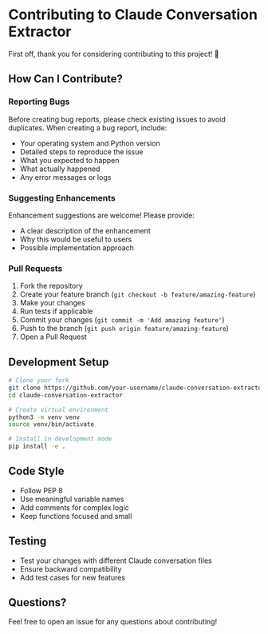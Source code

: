 # Contributing to Claude Conversation Extractor

First off, thank you for considering contributing to this project! 🎉

## How Can I Contribute?

### Reporting Bugs

Before creating bug reports, please check existing issues to avoid duplicates. When creating a bug report, include:

- Your operating system and Python version
- Detailed steps to reproduce the issue
- What you expected to happen
- What actually happened
- Any error messages or logs

### Suggesting Enhancements

Enhancement suggestions are welcome! Please provide:

- A clear description of the enhancement
- Why this would be useful to users
- Possible implementation approach

### Pull Requests

1. Fork the repository
2. Create your feature branch (`git checkout -b feature/amazing-feature`)
3. Make your changes
4. Run tests if applicable
5. Commit your changes (`git commit -m 'Add amazing feature'`)
6. Push to the branch (`git push origin feature/amazing-feature`)
7. Open a Pull Request

## Development Setup

```bash
# Clone your fork
git clone https://github.com/your-username/claude-conversation-extractor.git
cd claude-conversation-extractor

# Create virtual environment
python3 -m venv venv
source venv/bin/activate

# Install in development mode
pip install -e .
```

## Code Style

- Follow PEP 8
- Use meaningful variable names
- Add comments for complex logic
- Keep functions focused and small

## Testing

- Test your changes with different Claude conversation files
- Ensure backward compatibility
- Add test cases for new features

## Questions?

Feel free to open an issue for any questions about contributing!